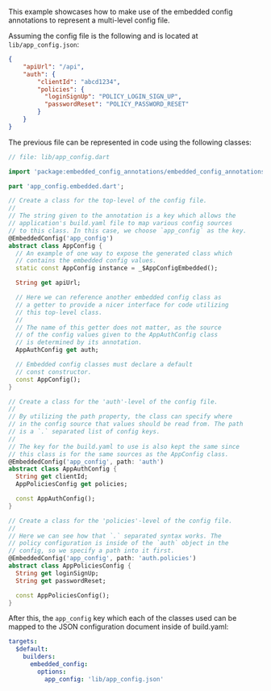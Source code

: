 This example showcases how to make use of the embedded config annotations to represent a multi-level config file.

Assuming the config file is the following and is located at `lib/app_config.json`:
```json
{
    "apiUrl": "/api",
    "auth": {
        "clientId": "abcd1234",
        "policies": {
          "loginSignUp": "POLICY_LOGIN_SIGN_UP",
          "passwordReset": "POLICY_PASSWORD_RESET"
        }
    }
}
```

The previous file can be represented in code using the following classes:
```dart
// file: lib/app_config.dart

import 'package:embedded_config_annotations/embedded_config_annotations.dart';

part 'app_config.embedded.dart';

// Create a class for the top-level of the config file.
//
// The string given to the annotation is a key which allows the
// application's build.yaml file to map various config sources
// to this class. In this case, we choose `app_config` as the key.
@EmbeddedConfig('app_config')
abstract class AppConfig {
  // An example of one way to expose the generated class which
  // contains the embedded config values.
  static const AppConfig instance = _$AppConfigEmbedded();

  String get apiUrl;

  // Here we can reference another embedded config class as
  // a getter to provide a nicer interface for code utilizing
  // this top-level class.
  //
  // The name of this getter does not matter, as the source
  // of the config values given to the AppAuthConfig class
  // is determined by its annotation.
  AppAuthConfig get auth;

  // Embedded config classes must declare a default
  // const constructor.
  const AppConfig();
}

// Create a class for the 'auth'-level of the config file.
//
// By utilizing the path property, the class can specify where
// in the config source that values should be read from. The path
// is a `.` separated list of config keys.
//
// The key for the build.yaml to use is also kept the same since
// this class is for the same sources as the AppConfig class.
@EmbeddedConfig('app_config', path: 'auth')
abstract class AppAuthConfig {
  String get clientId;
  AppPoliciesConfig get policies;

  const AppAuthConfig();
}

// Create a class for the 'policies'-level of the config file.
//
// Here we can see how that `.` separated syntax works. The
// policy configuration is inside of the `auth` object in the
// config, so we specify a path into it first.
@EmbeddedConfig('app_config', path: 'auth.policies')
abstract class AppPoliciesConfig {
  String get loginSignUp;
  String get passwordReset;

  const AppPoliciesConfig();
}
```

After this, the `app_config` key which each of the classes used can be mapped to the JSON configuration document inside of build.yaml:

```yaml
targets:
  $default:
    builders:
      embedded_config:
        options:
          app_config: 'lib/app_config.json'
```
